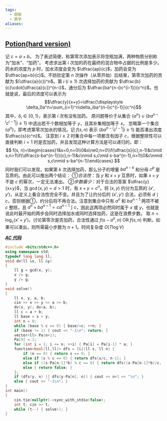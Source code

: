 ```yaml
---
tags:
  - 题解
  - 数学
aliases:
---
```

## [Potion(hard version)](https://codeforces.com/gym/103729/problem/C)

记 $c=a+b$。
为了表述简便，称第零次添加表示将空瓶加满，两种物质分别称为“加水”、“加药”。
考虑求出第 $i$ 次加的药在最终的混合物中占据的比例是多少。药水的浓度为 $p$ 时，加水浓度会变为 $\dfrac{ap}{c}$，加药会变为 $\dfrac{ap+b}{c}$。不妨钦定第 $n$ 次操作（从零开始）后结束，第零次加药的贡献为 $(\dfrac{a}{c})^n$。第 $i\ (i\geq1)$ 次选择加药的贡献为 $\dfrac{b}{c}\cdot(\dfrac{a}{c})^{n-i}$，通分后为 $\dfrac{ba^{n-i}c^{i-1}}{c^n}$。也就是说，最后的浓度可以表示为 $$\dfrac{y}{x+y}=\dfrac{\displaystyle \delta_0a^n+\sum_{i=1}^n\delta_iba^{n-i}c^{i-1}}{c^n}$$ 其中，$\delta_i\in\{0,1\}$，表示第 $i$ 次有没有加药。
原问题等价于从集合 $\{a^n\}\cup\{ba^{n-i}c^{i-1}|i\geq1\}$ 中选出若干个数相加等于 $y$，且其补集相加等于 $x$。
忽略第一个集合 $\{a^n\}$，即考虑第零次加水的情况。记 $f(s,n)$ 表示 $\{ba^{n-i}c^{i-1}|i\geq1\}$ 能否凑出浓度 $\dfrac{s}{c^n}$。
注意到 $i\geq2$ 时集合中每一项都含有因子 $c$，根据整除性可以直接判断 $i=1$ 时是否加药，并且发现这种计算方法是可以递归的，即：
$$
f(s, n)=\begin{cases}1&s=0,n=0\\0&s\ne0,n=0\\f(\dfrac{s}{c},n-1)&c\mid s,n>1\\f(\dfrac{s-ba^{n-1}}{c},n-1)&c\nmid s,c\mid s-ba^{n-1},n>1\\0&c\nmid s,c\nmid s-ba^{n-1}\end{cases}
$$
同时我们可以发现，如果第 $k$ 次选择加药，那么分子的增量 $ba^{n-k}$ 和分母 $c^p$ 是互质的。由此可以推出两个结论：
①*合法性*：当 $y$ 和 $x+y$ 互质时，如果 $x+y$ 不是 $c$ 的幂次，一定无法凑出。
②*步数最少*：对于合法的答案 $\dfrac{y}{x+y}$，当 $\gcd(x,y)=d>1$ 时，有 $x+y=c^n$。将 $(x,y)$ 约分为互质的 $(x',y')$，从定义上看合法性完全不变。并且为了让约分后的 $(x',y')$ 合法，必须有 $d\mid c$，否则根据①，约分后将不再合法。注意到集合中只有 $a^n$ 和 $ba^{n-1}$ 两项不被 $c$ 整除，且 $a^n+ba^{n-1}=ca^{n-1}\mid c$，因此这两项必然同时属于 $x$ 或 $y$，也就是说此时最开始的两步会同时选择加水或同时选择加药，这是在浪费步数。
取 $n=\log_c(x'+y')$，讨论第零次是否加药，合法性通过 $f(s-a^n,n)\ \mathrm{OR}\ f(s,n)$ 判断。如果可以凑出，则所需最小步数为 $n+1$。时间复杂度 $O(T\log V)$

[***AC 代码***](https://codeforces.com/gym/103729/submission/315587483)

```cpp
#include <bits/stdc++.h>
using namespace std;
typedef long long ll;
void dv(ll &x, ll &y)
{
    ll g = gcd(x, y);
    x /= g;
    y /= g;
}
void solve()
{
    ll x, y, a, b;
    cin >> x >> y >> a >> b;
    dv(x, y); dv(a, b);
    ll c = a + b;
    ll base = x + y;
    int n = 0;
    while (base % c == 0) { base/=c; ++n; }
    if (base != 1) { cout << "-1\n"; return; }
    vector<ll> Pa(n+1);
    Pa[0] = 1;
    for (int i = 1; i <= n; ++i) { Pa[i] = Pa[i-1] * a; }
    function<bool(ll,ll)> dfs = [&](ll s, ll n) {
        if (n == 0) { return s == 0; }
        else if (s % c == 0) { return dfs(s/c, n-1); }
        else if ((s-Pa[n-1]*b) % c == 0) { return dfs((s-Pa[n-1]*b)/c, n-1); }
        else { return false; }
    };
    if (dfs(y, n) || dfs(y-Pa[n], n)) { cout << n+1 << "\n"; }
    else { cout << "-1\n"; }
}
int main()
{
    cin.tie(nullptr)->sync_with_stdio(false);
    int t; cin >> t;
    while (t--) { solve(); }
}
```
